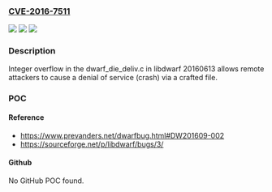 ### [CVE-2016-7511](https://cve.mitre.org/cgi-bin/cvename.cgi?name=CVE-2016-7511)
![](https://img.shields.io/static/v1?label=Product&message=n%2Fa&color=blue)
![](https://img.shields.io/static/v1?label=Version&message=n%2Fa&color=blue)
![](https://img.shields.io/static/v1?label=Vulnerability&message=n%2Fa&color=brighgreen)

### Description

Integer overflow in the dwarf_die_deliv.c in libdwarf 20160613 allows remote attackers to cause a denial of service (crash) via a crafted file.

### POC

#### Reference
- https://www.prevanders.net/dwarfbug.html#DW201609-002
- https://sourceforge.net/p/libdwarf/bugs/3/

#### Github
No GitHub POC found.

